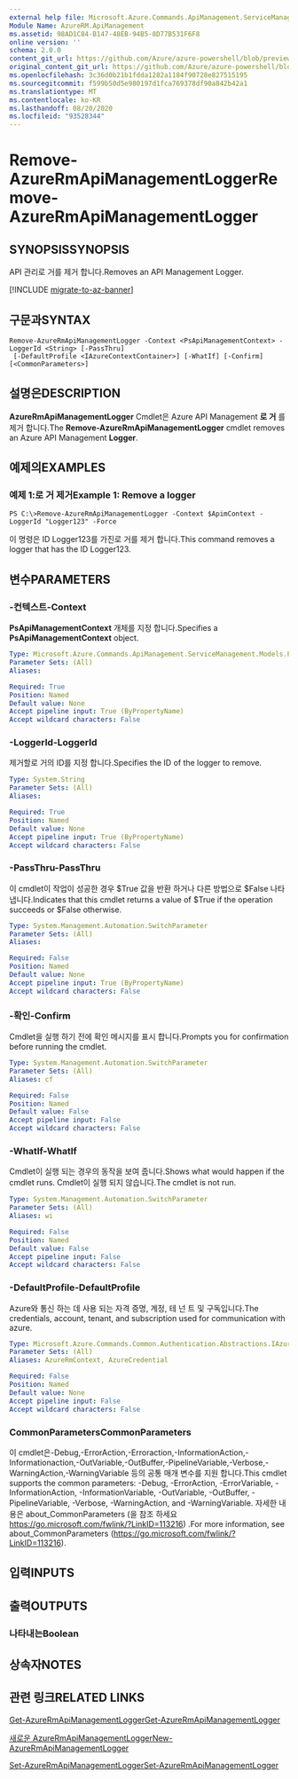 ```yaml
---
external help file: Microsoft.Azure.Commands.ApiManagement.ServiceManagement.dll-Help.xml
Module Name: AzureRM.ApiManagement
ms.assetid: 98AD1C84-B147-48EB-94B5-8D77B531F6F8
online version: ''
schema: 2.0.0
content_git_url: https://github.com/Azure/azure-powershell/blob/preview/src/ResourceManager/ApiManagement/Commands.ApiManagement/help/Remove-AzureRmApiManagementLogger.md
original_content_git_url: https://github.com/Azure/azure-powershell/blob/preview/src/ResourceManager/ApiManagement/Commands.ApiManagement/help/Remove-AzureRmApiManagementLogger.md
ms.openlocfilehash: 3c36d0b21b1fdda1282a1184f90728e827515195
ms.sourcegitcommit: f599b50d5e980197d1fca769378df90a842b42a1
ms.translationtype: MT
ms.contentlocale: ko-KR
ms.lasthandoff: 08/20/2020
ms.locfileid: "93528344"
---
```

# <span data-ttu-id="8e071-101">Remove-AzureRmApiManagementLogger</span><span class="sxs-lookup"><span data-stu-id="8e071-101">Remove-AzureRmApiManagementLogger</span></span>

## <span data-ttu-id="8e071-102">SYNOPSIS</span><span class="sxs-lookup"><span data-stu-id="8e071-102">SYNOPSIS</span></span>
<span data-ttu-id="8e071-103">API 관리로 거를 제거 합니다.</span><span class="sxs-lookup"><span data-stu-id="8e071-103">Removes an API Management Logger.</span></span>

[!INCLUDE [migrate-to-az-banner](../../includes/migrate-to-az-banner.md)]

## <span data-ttu-id="8e071-104">구문과</span><span class="sxs-lookup"><span data-stu-id="8e071-104">SYNTAX</span></span>

```
Remove-AzureRmApiManagementLogger -Context <PsApiManagementContext> -LoggerId <String> [-PassThru]
 [-DefaultProfile <IAzureContextContainer>] [-WhatIf] [-Confirm] [<CommonParameters>]
```

## <span data-ttu-id="8e071-105">설명은</span><span class="sxs-lookup"><span data-stu-id="8e071-105">DESCRIPTION</span></span>
<span data-ttu-id="8e071-106">**AzureRmApiManagementLogger** Cmdlet은 Azure API Management **로 거** 를 제거 합니다.</span><span class="sxs-lookup"><span data-stu-id="8e071-106">The **Remove-AzureRmApiManagementLogger** cmdlet removes an Azure API Management **Logger**.</span></span>

## <span data-ttu-id="8e071-107">예제의</span><span class="sxs-lookup"><span data-stu-id="8e071-107">EXAMPLES</span></span>

### <span data-ttu-id="8e071-108">예제 1:로 거 제거</span><span class="sxs-lookup"><span data-stu-id="8e071-108">Example 1: Remove a logger</span></span>
```
PS C:\>Remove-AzureRmApiManagementLogger -Context $ApimContext -LoggerId "Logger123" -Force
```

<span data-ttu-id="8e071-109">이 명령은 ID Logger123를 가진로 거를 제거 합니다.</span><span class="sxs-lookup"><span data-stu-id="8e071-109">This command removes a logger that has the ID Logger123.</span></span>

## <span data-ttu-id="8e071-110">변수</span><span class="sxs-lookup"><span data-stu-id="8e071-110">PARAMETERS</span></span>

### <span data-ttu-id="8e071-111">-컨텍스트</span><span class="sxs-lookup"><span data-stu-id="8e071-111">-Context</span></span>
<span data-ttu-id="8e071-112">**PsApiManagementContext** 개체를 지정 합니다.</span><span class="sxs-lookup"><span data-stu-id="8e071-112">Specifies a **PsApiManagementContext** object.</span></span>

```yaml
Type: Microsoft.Azure.Commands.ApiManagement.ServiceManagement.Models.PsApiManagementContext
Parameter Sets: (All)
Aliases: 

Required: True
Position: Named
Default value: None
Accept pipeline input: True (ByPropertyName)
Accept wildcard characters: False
```

### <span data-ttu-id="8e071-113">-LoggerId</span><span class="sxs-lookup"><span data-stu-id="8e071-113">-LoggerId</span></span>
<span data-ttu-id="8e071-114">제거할로 거의 ID를 지정 합니다.</span><span class="sxs-lookup"><span data-stu-id="8e071-114">Specifies the ID of the logger to remove.</span></span>

```yaml
Type: System.String
Parameter Sets: (All)
Aliases: 

Required: True
Position: Named
Default value: None
Accept pipeline input: True (ByPropertyName)
Accept wildcard characters: False
```

### <span data-ttu-id="8e071-115">-PassThru</span><span class="sxs-lookup"><span data-stu-id="8e071-115">-PassThru</span></span>
<span data-ttu-id="8e071-116">이 cmdlet이 작업이 성공한 경우 $True 값을 반환 하거나 다른 방법으로 $False 나타냅니다.</span><span class="sxs-lookup"><span data-stu-id="8e071-116">Indicates that this cmdlet returns a value of $True if the operation succeeds or $False otherwise.</span></span>

```yaml
Type: System.Management.Automation.SwitchParameter
Parameter Sets: (All)
Aliases: 

Required: False
Position: Named
Default value: None
Accept pipeline input: True (ByPropertyName)
Accept wildcard characters: False
```

### <span data-ttu-id="8e071-117">-확인</span><span class="sxs-lookup"><span data-stu-id="8e071-117">-Confirm</span></span>
<span data-ttu-id="8e071-118">Cmdlet을 실행 하기 전에 확인 메시지를 표시 합니다.</span><span class="sxs-lookup"><span data-stu-id="8e071-118">Prompts you for confirmation before running the cmdlet.</span></span>

```yaml
Type: System.Management.Automation.SwitchParameter
Parameter Sets: (All)
Aliases: cf

Required: False
Position: Named
Default value: False
Accept pipeline input: False
Accept wildcard characters: False
```

### <span data-ttu-id="8e071-119">-WhatIf</span><span class="sxs-lookup"><span data-stu-id="8e071-119">-WhatIf</span></span>
<span data-ttu-id="8e071-120">Cmdlet이 실행 되는 경우의 동작을 보여 줍니다.</span><span class="sxs-lookup"><span data-stu-id="8e071-120">Shows what would happen if the cmdlet runs.</span></span>
<span data-ttu-id="8e071-121">Cmdlet이 실행 되지 않습니다.</span><span class="sxs-lookup"><span data-stu-id="8e071-121">The cmdlet is not run.</span></span>

```yaml
Type: System.Management.Automation.SwitchParameter
Parameter Sets: (All)
Aliases: wi

Required: False
Position: Named
Default value: False
Accept pipeline input: False
Accept wildcard characters: False
```

### <span data-ttu-id="8e071-122">-DefaultProfile</span><span class="sxs-lookup"><span data-stu-id="8e071-122">-DefaultProfile</span></span>
<span data-ttu-id="8e071-123">Azure와 통신 하는 데 사용 되는 자격 증명, 계정, 테 넌 트 및 구독입니다.</span><span class="sxs-lookup"><span data-stu-id="8e071-123">The credentials, account, tenant, and subscription used for communication with azure.</span></span>

```yaml
Type: Microsoft.Azure.Commands.Common.Authentication.Abstractions.IAzureContextContainer
Parameter Sets: (All)
Aliases: AzureRmContext, AzureCredential

Required: False
Position: Named
Default value: None
Accept pipeline input: False
Accept wildcard characters: False
```

### <span data-ttu-id="8e071-124">CommonParameters</span><span class="sxs-lookup"><span data-stu-id="8e071-124">CommonParameters</span></span>
<span data-ttu-id="8e071-125">이 cmdlet은-Debug,-ErrorAction,-Erroraction,-InformationAction,-Informationaction,-OutVariable,-OutBuffer,-PipelineVariable,-Verbose,-WarningAction,-WarningVariable 등의 공통 매개 변수를 지원 합니다.</span><span class="sxs-lookup"><span data-stu-id="8e071-125">This cmdlet supports the common parameters: -Debug, -ErrorAction, -ErrorVariable, -InformationAction, -InformationVariable, -OutVariable, -OutBuffer, -PipelineVariable, -Verbose, -WarningAction, and -WarningVariable.</span></span> <span data-ttu-id="8e071-126">자세한 내용은 about_CommonParameters (을 참조 하세요 https://go.microsoft.com/fwlink/?LinkID=113216) .</span><span class="sxs-lookup"><span data-stu-id="8e071-126">For more information, see about_CommonParameters (https://go.microsoft.com/fwlink/?LinkID=113216).</span></span>

## <span data-ttu-id="8e071-127">입력</span><span class="sxs-lookup"><span data-stu-id="8e071-127">INPUTS</span></span>

## <span data-ttu-id="8e071-128">출력</span><span class="sxs-lookup"><span data-stu-id="8e071-128">OUTPUTS</span></span>

### <span data-ttu-id="8e071-129">나타내는</span><span class="sxs-lookup"><span data-stu-id="8e071-129">Boolean</span></span>

## <span data-ttu-id="8e071-130">상속자</span><span class="sxs-lookup"><span data-stu-id="8e071-130">NOTES</span></span>

## <span data-ttu-id="8e071-131">관련 링크</span><span class="sxs-lookup"><span data-stu-id="8e071-131">RELATED LINKS</span></span>

[<span data-ttu-id="8e071-132">Get-AzureRmApiManagementLogger</span><span class="sxs-lookup"><span data-stu-id="8e071-132">Get-AzureRmApiManagementLogger</span></span>](./Get-AzureRmApiManagementLogger.md)

[<span data-ttu-id="8e071-133">새로운 AzureRmApiManagementLogger</span><span class="sxs-lookup"><span data-stu-id="8e071-133">New-AzureRmApiManagementLogger</span></span>](./New-AzureRmApiManagementLogger.md)

[<span data-ttu-id="8e071-134">Set-AzureRmApiManagementLogger</span><span class="sxs-lookup"><span data-stu-id="8e071-134">Set-AzureRmApiManagementLogger</span></span>](./Set-AzureRmApiManagementLogger.md)


